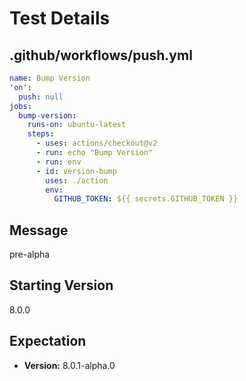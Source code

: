 # Test Details
## .github/workflows/push.yml
```YAML
name: Bump Version
'on':
  push: null
jobs:
  bump-version:
    runs-on: ubuntu-latest
    steps:
      - uses: actions/checkout@v2
      - run: echo "Bump Version"
      - run: env
      - id: version-bump
        uses: ./action
        env:
          GITHUB_TOKEN: ${{ secrets.GITHUB_TOKEN }}

```
## Message
pre-alpha
## Starting Version
8.0.0
## Expectation
- **Version:** 8.0.1-alpha.0